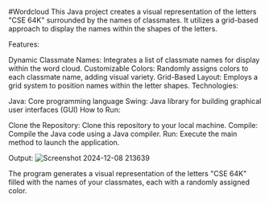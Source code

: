 #Wordcloud
This Java project creates a visual representation of the letters "CSE 64K" surrounded by the names of classmates. It utilizes a grid-based approach to display the names within the shapes of the letters.

Features:

Dynamic Classmate Names: Integrates a list of classmate names for display within the word cloud.
Customizable Colors: Randomly assigns colors to each classmate name, adding visual variety.
Grid-Based Layout: Employs a grid system to position names within the letter shapes.
Technologies:

Java: Core programming language
Swing: Java library for building graphical user interfaces (GUI)
How to Run:

Clone the Repository: Clone this repository to your local machine.
Compile: Compile the Java code using a Java compiler.
Run: Execute the main method to launch the application.

Output:
![Screenshot 2024-12-08 213639](https://github.com/user-attachments/assets/dc1ec0a2-9963-4374-a79b-c4930bd6edb9)


The program generates a visual representation of the letters "CSE 64K" filled with the names of your classmates, each with a randomly assigned color.
